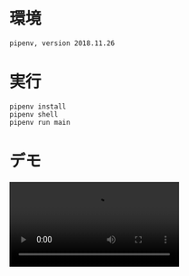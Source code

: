 # 環境

```
pipenv, version 2018.11.26
```

# 実行

```
pipenv install
pipenv shell
pipenv run main
```

# デモ
<video controls>
  <source src="video.mov" type="video/mp4">
</video>





